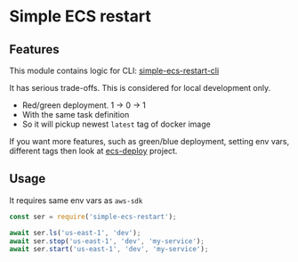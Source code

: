 # Simple ECS restart

## Features

This module contains logic for CLI: [simple-ecs-restart-cli](https://github.com/vladgolubev/simple-ecs-restart-cli)

It has serious trade-offs. This is considered for local development only.

* Red/green deployment. 1 -> 0 -> 1
* With the same task definition
* So it will pickup newest `latest` tag of docker image

If you want more features, such as green/blue deployment, setting env vars, different tags
then look at [ecs-deploy](https://github.com/fabfuel/ecs-deploy) project.

## Usage

It requires same env vars as `aws-sdk`

```javascript
const ser = require('simple-ecs-restart');

await ser.ls('us-east-1', 'dev');
await ser.stop('us-east-1', 'dev', 'my-service');
await ser.start('us-east-1', 'dev', 'my-service');
```
